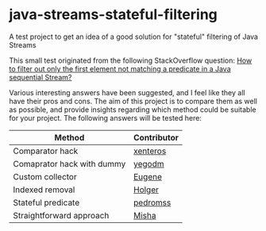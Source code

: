# java-streams-stateful-filtering

A test project to get an idea of a good solution for "stateful" filtering of Java Streams

This small test originated from the following StackOverflow question: [How to filter out only the first element not matching a predicate in a Java sequential Stream?](https://stackoverflow.com/questions/45921259/how-to-filter-out-only-the-first-element-not-matching-a-predicate-in-a-java-sequ)

Various interesting answers have been suggested, and I feel like they all have their pros and cons. The aim of this project is to compare them as well as possible, and provide insights regarding which method could be suitable for your project.
The following answers will be tested here:

Method | Contributor
------------ | -------------
Comparator hack | [xenteros](https://stackoverflow.com/users/4723795/xenteros) 
Comaprator hack with dummy | [yegodm](https://stackoverflow.com/users/1654233/yegodm)
Custom collector | [Eugene](https://stackoverflow.com/users/1059372/eugene)
Indexed removal | [Holger](https://stackoverflow.com/users/2711488/holger)
Stateful predicate | [pedromss](https://stackoverflow.com/users/2716383/pedromss)
Straightforward approach | [Misha](https://stackoverflow.com/users/3920048/misha)
